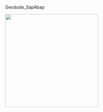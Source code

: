 Geodude_SapAbap

<img src="https://w.namu.la/s/4dd5fb82f869ae00a6732aaee74dfb127d4aa0166234120cc32250ba3373356a7e9e0851d22193c3efdf21e0a8347516127221ab5e38243843424ff0d4bedb76497315aa554996ad6393b57ff409f66a4da84111194e38305438938ff3d3802886c541f4b96d8e6f45653793eaf5da91" width="300" height="300">
